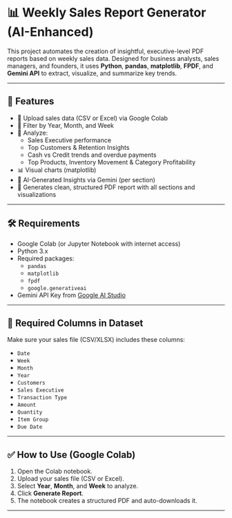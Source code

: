 # 📊 Weekly Sales Report Generator (AI-Enhanced)

This project automates the creation of insightful, executive-level PDF reports based on weekly sales data. Designed for business analysts, sales managers, and founders, it uses **Python**, **pandas**, **matplotlib**, **FPDF**, and **Gemini API** to extract, visualize, and summarize key trends.

---

## 🚀 Features

- 📁 Upload sales data (CSV or Excel) via Google Colab
- 📆 Filter by Year, Month, and Week
- 🧮 Analyze:
  - Sales Executive performance
  - Top Customers & Retention Insights
  - Cash vs Credit trends and overdue payments
  - Top Products, Inventory Movement & Category Profitability
- 📊 Visual charts (matplotlib)
- 🤖 AI-Generated Insights via Gemini (per section)
- 📄 Generates clean, structured PDF report with all sections and visualizations

---

## 🛠 Requirements

- Google Colab (or Jupyter Notebook with internet access)
- Python 3.x
- Required packages:
  - `pandas`
  - `matplotlib`
  - `fpdf`
  - `google.generativeai`
- Gemini API Key from [Google AI Studio](https://aistudio.google.com/app/apikey)

---

## 📎 Required Columns in Dataset

Make sure your sales file (CSV/XLSX) includes these columns:
  - `Date`
  - `Week`
  - `Month`
  - `Year`
  - `Customers`
  - `Sales Executive`
  - `Transaction Type`
  - `Amount`
  - `Quantity`
  - `Item Group`
  - `Due Date`

---

## ✅ How to Use (Google Colab)

1. Open the Colab notebook.
2. Upload your sales file (CSV or Excel).
3. Select **Year**, **Month**, and **Week** to analyze.
4. Click **Generate Report**.
5. The notebook creates a structured PDF and auto-downloads it.

---

